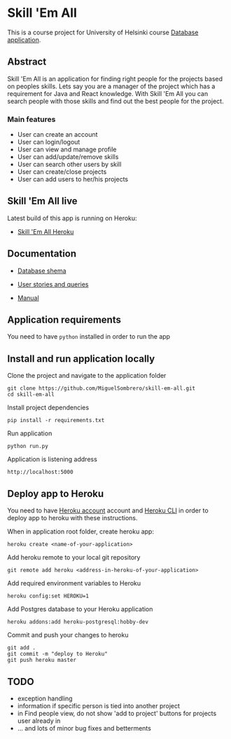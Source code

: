 # Skill 'Em All

This is a course project for University of Helsinki course [Database application](https://materiaalit.github.io/tsoha-20/osa0/).

## Abstract

Skill 'Em All is an application for finding right people for the projects based on peoples skills. Lets say you are a manager of the project which has a requirement for Java and React knowledge. With Skill 'Em All you can search people with those skills and find out the best people for the project.

### Main features

- User can create an account
- User can login/logout
- User can view and manage profile
- User can add/update/remove skills
- User can search other users by skill
- User can create/close projects
- User can add users to her/his projects

## Skill 'Em All live

Latest build of this app is running on Heroku:

- [Skill 'Em All Heroku](https://skill-em-all.herokuapp.com/)

## Documentation

- [Database shema](https://github.com/MiguelSombrero/skill-em-all/tree/master/documentation/schema.md)

- [User stories and queries](https://github.com/MiguelSombrero/skill-em-all/tree/master/documentation/features.md)

- [Manual](https://github.com/MiguelSombrero/skill-em-all/tree/master/documentation/manual.md)

## Application requirements

You need to have `python` installed in order to run the app

## Install and run application locally

Clone the project and navigate to the application folder

    git clone https://github.com/MiguelSombrero/skill-em-all.git
    cd skill-em-all

Install project dependencies

    pip install -r requirements.txt

Run application

    python run.py

Application is listening address

    http://localhost:5000

## Deploy app to Heroku

You need to have [Heroku account](https://www.heroku.com/) account and [Heroku CLI](https://devcenter.heroku.com/articles/heroku-cli) in order to deploy app to heroku with these instructions.

When in application root folder, create heroku app:

    heroku create <name-of-your-application>

Add heroku remote to your local git repository

    git remote add heroku <address-in-heroku-of-your-application>

Add required environment variables to Heroku

    heroku config:set HEROKU=1

Add Postgres database to your Heroku application

    heroku addons:add heroku-postgresql:hobby-dev

Commit and push your changes to heroku

    git add .
    git commit -m "deploy to Heroku"
    git push heroku master

## TODO

- exception handling
- information if specific person is tied into another project
- in Find people view, do not show 'add to project' buttons for projects user already in
- ... and lots of minor bug fixes and betterments